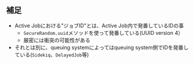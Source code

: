 
## 補足

* Active Jobにおける"ジョブID"とは、Active Job内で発番しているIDの事
  * `SecureRandom.uuid`メソッドを使って発番している(UUID version 4）
  * 厳密には衝突の可能性がある
* それとは別に、queuing systemによってはqueuing system側でIDを発番している(`Sidekiq`、`DelayedJob`等)
